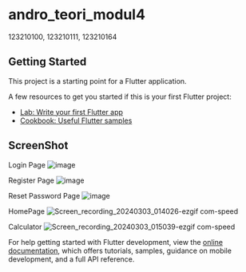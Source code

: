 # andro_teori_modul4

123210100, 123210111, 123210164

## Getting Started

This project is a starting point for a Flutter application.

A few resources to get you started if this is your first Flutter project:

- [Lab: Write your first Flutter app](https://docs.flutter.dev/get-started/codelab)
- [Cookbook: Useful Flutter samples](https://docs.flutter.dev/cookbook)

## ScreenShot
Login Page
![image](https://github.com/fzdeltaa/Dart-Tugas2-TeknologiMobile/assets/94420820/390ae295-ec50-4a44-b457-36b406b95208)

Register Page
![image](https://github.com/fzdeltaa/Dart-Tugas2-TeknologiMobile/assets/94420820/c6263c6e-c1d9-46ec-8b05-7238076f7135)

Reset Password Page
![image](https://github.com/fzdeltaa/Dart-Tugas2-TeknologiMobile/assets/94420820/51ce75eb-d02f-4215-a4f9-fb78b25b74a2)

HomePage
![Screen_recording_20240303_014026-ezgif com-speed](https://github.com/fzdeltaa/Dart-Tugas2-TeknologiMobile/assets/94420820/2f16595c-82b3-44be-a7ca-ea260e7922ce)

Calculator
![Screen_recording_20240303_015039-ezgif com-speed](https://github.com/fzdeltaa/Dart-Tugas2-TeknologiMobile/assets/94420820/1465cfae-f41e-4680-8a12-53c394826740)


For help getting started with Flutter development, view the
[online documentation](https://docs.flutter.dev/), which offers tutorials,
samples, guidance on mobile development, and a full API reference.
